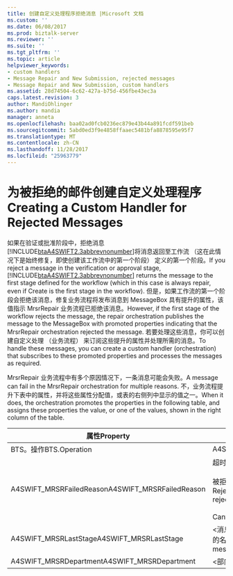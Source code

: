 ```yaml
---
title: 创建自定义处理程序拒绝消息 |Microsoft 文档
ms.custom: ''
ms.date: 06/08/2017
ms.prod: biztalk-server
ms.reviewer: ''
ms.suite: ''
ms.tgt_pltfrm: ''
ms.topic: article
helpviewer_keywords:
- custom handlers
- Message Repair and New Submission, rejected messages
- Message Repair and New Submission, custom handlers
ms.assetid: 28d74504-6c62-427a-b75d-456fbe43ec3a
caps.latest.revision: 3
author: MandiOhlinger
ms.author: mandia
manager: anneta
ms.openlocfilehash: baa02ad0fcb0236ec879e43b44a891fcdf591beb
ms.sourcegitcommit: 5abd0ed3f9e4858ffaaec5481bfa8878595e95f7
ms.translationtype: MT
ms.contentlocale: zh-CN
ms.lasthandoff: 11/28/2017
ms.locfileid: "25963779"
---
```

# <a name="creating-a-custom-handler-for-rejected-messages"></a><span data-ttu-id="ee4d9-102">为被拒绝的邮件创建自定义处理程序</span><span class="sxs-lookup"><span data-stu-id="ee4d9-102">Creating a Custom Handler for Rejected Messages</span></span>
<span data-ttu-id="ee4d9-103">如果在验证或批准阶段中，拒绝消息[!INCLUDE[btaA4SWIFT2.3abbrevnonumber](../../includes/btaa4swift2-3abbrevnonumber-md.md)]将消息返回至工作流 （这在此情况下是始终修复，即使创建该工作流中的第一个阶段） 定义的第一个阶段。</span><span class="sxs-lookup"><span data-stu-id="ee4d9-103">If you reject a message in the verification or approval stage, [!INCLUDE[btaA4SWIFT2.3abbrevnonumber](../../includes/btaa4swift2-3abbrevnonumber-md.md)] returns the message to the first stage defined for the workflow (which in this case is always repair, even if Create is the first stage in the workflow).</span></span> <span data-ttu-id="ee4d9-104">但是，如果工作流的第一个阶段会拒绝该消息，修复业务流程将发布消息到 MessageBox 具有提升的属性，该值指示 MrsrRepair 业务流程已拒绝该消息。</span><span class="sxs-lookup"><span data-stu-id="ee4d9-104">However, if the first stage of the workflow rejects the message, the repair orchestration publishes the message to the MessageBox with promoted properties indicating that the MrsrRepair orchestration rejected the message.</span></span> <span data-ttu-id="ee4d9-105">若要处理这些消息，你可以创建自定义处理 （业务流程） 来订阅这些提升的属性并处理所需的消息。</span><span class="sxs-lookup"><span data-stu-id="ee4d9-105">To handle these messages, you can create a custom handler (orchestration) that subscribes to these promoted properties and processes the messages as required.</span></span>  
  
 <span data-ttu-id="ee4d9-106">MrsrRepair 业务流程中有多个原因情况下，一条消息可能会失败。</span><span class="sxs-lookup"><span data-stu-id="ee4d9-106">A message can fail in the MrsrRepair orchestration for multiple reasons.</span></span> <span data-ttu-id="ee4d9-107">不，业务流程提升下表中的属性，并将这些属性分配值，或表的右侧列中显示的值之一。</span><span class="sxs-lookup"><span data-stu-id="ee4d9-107">When it does, the orchestration promotes the properties in the following table, and assigns these properties the value, or one of the values, shown in the right column of the table.</span></span>  
  
|<span data-ttu-id="ee4d9-108">属性</span><span class="sxs-lookup"><span data-stu-id="ee4d9-108">Property</span></span>|<span data-ttu-id="ee4d9-109">值</span><span class="sxs-lookup"><span data-stu-id="ee4d9-109">Values</span></span>|  
|--------------|------------|  
|<span data-ttu-id="ee4d9-110">BTS。操作</span><span class="sxs-lookup"><span data-stu-id="ee4d9-110">BTS.Operation</span></span>|<span data-ttu-id="ee4d9-111">A4SWIFT_MRSRFailed</span><span class="sxs-lookup"><span data-stu-id="ee4d9-111">A4SWIFT_MRSRFailed</span></span>|  
|<span data-ttu-id="ee4d9-112">A4SWIFT_MRSRFailedReason</span><span class="sxs-lookup"><span data-stu-id="ee4d9-112">A4SWIFT_MRSRFailedReason</span></span>|<span data-ttu-id="ee4d9-113">超时</span><span class="sxs-lookup"><span data-stu-id="ee4d9-113">Timeout</span></span><br /><br /> <span data-ttu-id="ee4d9-114">被拒绝 （表示消息已被拒绝来自第一个阶段）</span><span class="sxs-lookup"><span data-stu-id="ee4d9-114">Rejected (means the message has been rejected from the first stage)</span></span><br /><br /> <span data-ttu-id="ee4d9-115">CantRepairInInfoPath</span><span class="sxs-lookup"><span data-stu-id="ee4d9-115">CantRepairInInfoPath</span></span>|  
|<span data-ttu-id="ee4d9-116">A4SWIFT_MRSRLastStage</span><span class="sxs-lookup"><span data-stu-id="ee4d9-116">A4SWIFT_MRSRLastStage</span></span>|<span data-ttu-id="ee4d9-117">\<消息在失败之前已在最后一个阶段 （角色） 的名称\></span><span class="sxs-lookup"><span data-stu-id="ee4d9-117">\<name of last stage (role) that the message was in before failing\></span></span>|  
|<span data-ttu-id="ee4d9-118">A4SWIFT_MRSRDepartment</span><span class="sxs-lookup"><span data-stu-id="ee4d9-118">A4SWIFT_MRSRDepartment</span></span>|<span data-ttu-id="ee4d9-119">\<部门的名称\></span><span class="sxs-lookup"><span data-stu-id="ee4d9-119">\<name of department\></span></span>|